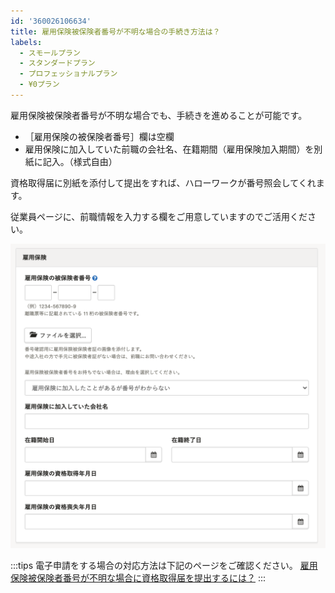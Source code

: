 ```yaml
---
id: '360026106634'
title: 雇用保険被保険者番号が不明な場合の手続き方法は？
labels:
  - スモールプラン
  - スタンダードプラン
  - プロフェッショナルプラン
  - ¥0プラン
---
```

雇用保険被保険者番号が不明な場合でも、手続きを進めることが可能です。

- ［雇用保険の被保険者番号］欄は空欄
- 雇用保険に加入していた前職の会社名、在籍期間（雇用保険加入期間）を別紙に記入。（様式自由）

資格取得届に別紙を添付して提出をすれば、ハローワークが番号照会してくれます。

従業員ページに、前職情報を入力する欄をご用意していますのでご活用ください。

![360026106634.png](./360026106634.png)

:::tips
電子申請をする場合の対応方法は下記のページをご確認ください。
[雇用保険被保険者番号が不明な場合に資格取得届を提出するには？](https://knowledge.smarthr.jp/hc/ja/articles/360026265653)
:::
